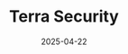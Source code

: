 ---  
layout: startup_page  
title: "Terra Security"  
id: "terra.security"  
permalink: "/terrasecurityterra.security04222025/"  
website: "https://www.terra.security/"  
funding_round: "Seed"  
funding_amount: "$8M"  
investors: "SYN Ventures, FXP Ventures, Underscore VC"  
about: "Terra Security provides an agentic AI-native penetration testing platform. Its multi-agent approach uses AI to conduct continuous, in-depth testing at scale, offering a more efficient and accurate alternative to traditional methods. Human experts oversee the process, ensuring accuracy and reliability."  
markets: "Cybersecurity, AI, Computer and Network Security, Business/Productivity Software, Network Management Software"  
hq: "New York, New York, United States"  
founded_year: "2024"  
linkedin: "https://www.linkedin.com/company/terrasecurity"  
twitter: ""  
instagram: ""  
facebook: ""  
crunchbase: ""  
pitchbook: "https://pitchbook.com/profiles/company/753177-97"  

date_display: "22-Apr-2025"  
date: "2025-04-22"

# SEO Optimization  
meta_title: "Terra Security - Seed Funding ($8M)"  
meta_description: "Terra Security, Terra Security provides an agentic AI-native penetration testing platform. Its multi-agent approach uses AI to conduct continuous, in-depth testing at..."  
meta_keywords: "Terra Security, Cybersecurity, AI, Computer and Network Security, Business/Productivity Software, Network Management Software, Seed funding"  
canonical_url: "https://startup.projectstartups.com/terrasecurityterra.security04222025/"  
---